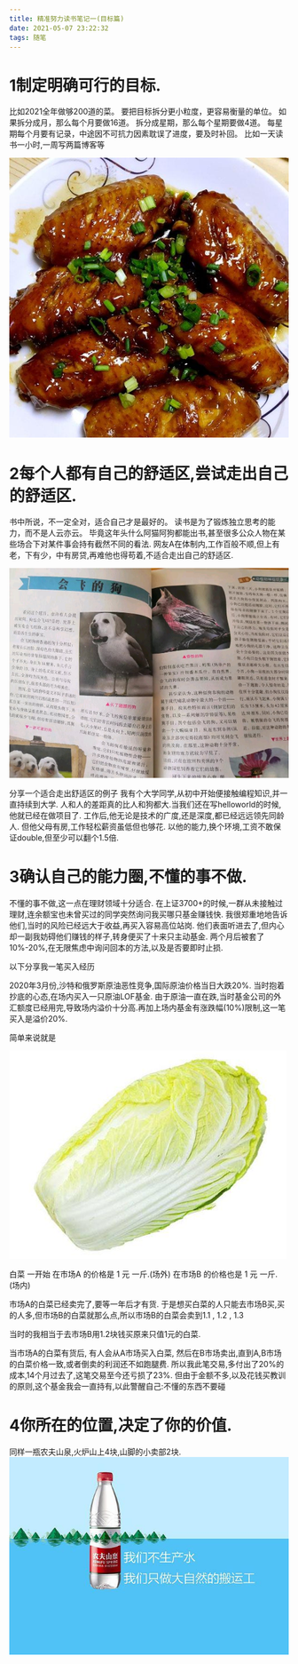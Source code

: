```yaml
---
title: 精准努力读书笔记一(目标篇)
date: 2021-05-07 23:22:32
tags: 随笔
---
```

# 1制定明确可行的目标.
比如2021全年做够200道的菜。
要把目标拆分更小粒度，更容易衡量的单位。
如果拆分成月，那么每个月要做16道。
拆分成星期，那么每个星期要做4道。
每星期每个月要有记录，中途因不可抗力因素耽误了进度，要及时补回。
比如一天读书一小时,一周写两篇博客等

<!--more-->

![Alt text](/images/kelejichi.jfif)


# 2每个人都有自己的舒适区,尝试走出自己的舒适区.
书中所说，不一定全对，适合自己才是最好的。
读书是为了锻炼独立思考的能力，而不是人云亦云。
毕竟这年头什么阿猫阿狗都能出书,甚至很多公众人物在某些场合下对某件事会持有截然不同的看法.
网友A在体制内,工作百般不顺,但上有老，下有少，中有房贷,再难他也得苟着,不适合走出自己的舒适区.

![Alt text](/images/gouchushu.jpg)

分享一个适合走出舒适区的例子
我有个大学同学,从初中开始便接触编程知识,并一直持续到大学.
人和人的差距真的比人和狗都大.当我们还在写helloworld的时候,他就已经在做项目了.
工作后,他无论是技术的广度,还是深度,都已经远远领先同龄人.
但他父母有房,工作轻松薪资虽低但也够花.
以他的能力,换个环境,工资不敢保证double,但至少可以翻个1.5倍.

# 3确认自己的能力圈,不懂的事不做.
不懂的事不做,这一点在理财领域十分适合.
在上证3700+的时候,一群从未接触过理财,连余额宝也未曾买过的同学突然询问我买哪只基金赚钱快.
我很郑重地地告诉他们,当时的风险已经远大于收益,再买入容易高位站岗.
他们表面听进去了,但内心却一副我妨碍他们赚钱的样子,转身便买了十来只主动基金.
两个月后被套了10%-20%,在无限焦虑中询问回本的方法,以及是否要即时止损.

以下分享我一笔买入经历

2020年3月份,沙特和俄罗斯原油恶性竞争,国际原油价格当日大跌20%.
当时抱着抄底的心态,在场内买入一只原油LOF基金.
由于原油一直在跌,当时基金公司的外汇额度已经用完,导致场内溢价十分高.再加上场内基金有涨跌幅(10%)限制,这一笔买入是溢价20%.

简单来说就是

![Alt text](/images/baicai.jfif)

白菜 
一开始
在市场A 的价格是 1 元 一斤.(场外)
在市场B 的价格也是 1 元 一斤. (场内)

市场A的白菜已经卖完了,要等一年后才有货.
于是想买白菜的人只能去市场B买,买的人多,但市场B的白菜就那么点,所以市场B的白菜会卖到1.1 , 1.2 , 1.3

当时的我相当于去市场B用1.2块钱买原来只值1元的白菜.

当市场A的白菜有货后, 有人会从A市场买入白菜, 然后在B市场卖出,直到A,B市场的白菜价格一致,或者倒卖的利润还不如跑腿费.
所以我此笔交易,多付出了20%的成本,14个月过去了,这笔交易至今还亏损了23%.
但由于金额不多,以及花钱买教训的原则,这个基金我会一直持有,以此警醒自己:不懂的东西不要碰


# 4你所在的位置,决定了你的价值.
同样一瓶农夫山泉,火炉山上4块,山脚的小卖部2块.
![Alt text](/images/nongfushanquan.jfif)

